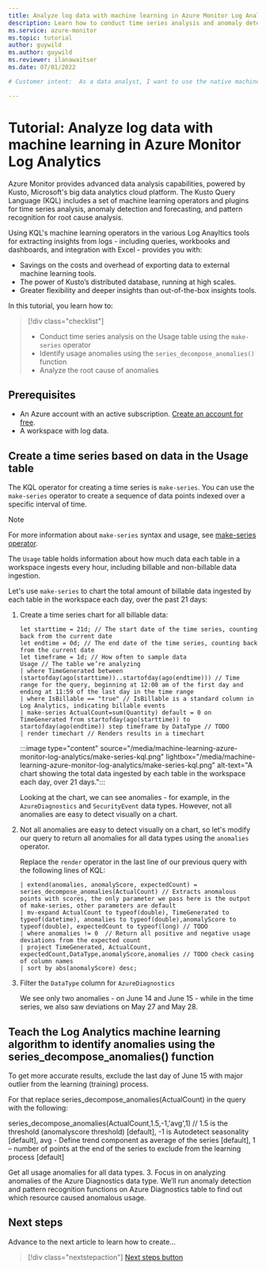 ```yaml
---
title: Analyze log data with machine learning in Azure Monitor Log Analytics
description: Learn how to conduct time series analysis and anomaly detection on data in Azure Monitor Log Analytics. 
ms.service: azure-monitor
ms.topic: tutorial 
author: guywild
ms.author: guywild
ms.reviewer: ilanawaitser
ms.date: 07/01/2022

# Customer intent:  As a data analyst, I want to use the native machine learning capabilities of Log Analytics to gain insights from my log data without having to export data outside of Azure Monitor.

---
```


# Tutorial: Analyze log data with machine learning in Azure Monitor Log Analytics 

Azure Monitor provides advanced data analysis capabilities, powered by Kusto, Microsoft's big data analytics cloud platform. The Kusto Query Language (KQL) includes a set of machine learning operators and plugins for time series analysis, anomaly detection and forecasting, and pattern recognition for root cause analysis. 

Using KQL's machine learning operators in the various Log Anayltics tools for extracting insights from logs - including queries, workbooks and dashboards, and integration with Excel - provides you with: 

- Savings on the costs and overhead of exporting data to external machine learning tools.
- The power of Kusto’s distributed database, running at high scales.
- Greater flexibility and deeper insights than out-of-the-box insights tools.

In this tutorial, you learn how to:

> [!div class="checklist"]
> * Conduct time series analysis on the Usage table using the `make-series` operator
> * Identify usage anomalies using the `series_decompose_anomalies()` function
> * Analyze the root cause of anomalies

## Prerequisites

- An Azure account with an active subscription. [Create an account for free](https://azure.microsoft.com/free/?WT.mc_id=A261C142F).
- A workspace with log data.
## Create a time series based on data in the Usage table 

The KQL operator for creating a time series is `make-series`. You can use the `make-series` operator to create a sequence of data points indexed over a specific interval of time.

> [!NOTE]
> For more information about `make-series` syntax and usage, see [make-series operator](/azure/data-explorer/kusto/query/make-seriesoperator).

The `Usage` table holds information about how much data each table in a workspace ingests every hour, including billable and non-billable data ingestion.

Let's use `make-series` to chart the total amount of billable data ingested by each table in the workspace each day, over the past 21 days:
 
1. Create a time series chart for all billable data:

    ```kusto
    let starttime = 21d; // The start date of the time series, counting back from the current date
    let endtime = 0d; // The end date of the time series, counting back from the current date
    let timeframe = 1d; // How often to sample data
    Usage // The table we’re analyzing
    | where TimeGenerated between (startofday(ago(starttime))..startofday(ago(endtime))) // Time range for the query, beginning at 12:00 am of the first day and ending at 11:59 of the last day in the time range
    | where IsBillable == "true" // IsBillable is a standard column in Log Analytics, indicating billable events
    | make-series ActualCount=sum(Quantity) default = 0 on TimeGenerated from startofday(ago(starttime)) to startofday(ago(endtime)) step timeframe by DataType // TODO
    | render timechart // Renders results in a timechart
    ``` 

    :::image type="content" source="/media/machine-learning-azure-monitor-log-analytics/make-series-kql.png" lightbox="/media/machine-learning-azure-monitor-log-analytics/make-series-kql.png" alt-text="A chart showing the total data ingested by each table in the workspace each day, over 21 days."::: 

    Looking at the chart, we can see anomalies - for example, in the `AzureDiagnostics` and `SecurityEvent` data types. However, not all anomalies are easy to detect visually on a chart. 

2. Not all anomalies are easy to detect visually on a chart, so let's modify our query to return all anomalies for all data types using the `anomalies` operator. 
    
    Replace the `render` operator in the last line of our previous query with the following lines of KQL:

    ```kusto
    | extend(anomalies, anomalyScore, expectedCount) = series_decompose_anomalies(ActualCount) // Extracts anomalous points with scores, the only parameter we pass here is the output of make-series, other parameters are default 
    | mv-expand ActualCount to typeof(double), TimeGenerated to typeof(datetime), anomalies to typeof(double),anomalyScore to typeof(double), expectedCount to typeof(long) // TODO
    | where anomalies != 0  // Return all positive and negative usage deviations from the expected count
    | project TimeGenerated, ActualCount, expectedCount,DataType,anomalyScore,anomalies // TODO check casing of column names
    | sort by abs(anomalyScore) desc;
    ```
1. Filter the `DataType` column for `AzureDiagnostics` 

    We see only two anomalies - on June 14 and June 15 - while in the time series, we also saw deviations on May 27 and May 28.

 
## Teach the Log Analytics machine learning algorithm to identify anomalies using the series_decompose_anomalies() function

To get more accurate results, exclude the last day of June 15 with major outlier from the learning (training) process.

For that replace series_decompose_anomalies(ActualCount) in the query with the following:

series_decompose_anomalies(ActualCount,1.5,-1,'avg',1) // 1.5 is the threshold (anomalyscore threshold) [default], -1 is Autodetect seasonality [default], avg -  Define trend component as average of the series [default], 1 – number of points  at the end of the series to exclude from the learning process [default]


Get all usage anomalies for all data types.
3.	Focus in on analyzing anomalies of the Azure Diagnostics data type. We’ll run anomaly detection and pattern recognition functions on Azure Diagnostics table to find out which resource caused anomalous usage. 


<!-- 6. Clean up resources
Required. If resources were created during the tutorial. If no resources were created, 
state that there are no resources to clean up in this section.
-->

## Next steps

Advance to the next article to learn how to create...
> [!div class="nextstepaction"]
> [Next steps button](contribute-how-to-mvc-tutorial.md)

<!--
Remove all the comments in this template before you sign-off or merge to the 
main branch.
-->
